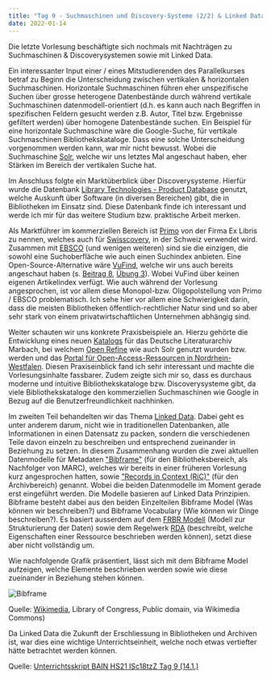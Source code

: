 ```yaml
---
title: "Tag 9 - Suchmaschinen und Discovery-Systeme (2/2) & Linked Data"
date: 2022-01-14
---
```

Die letzte Vorlesung beschäftigte sich nochmals mit Nachträgen zu Suchmaschinen & Discoverysystemen sowie mit Linked Data.

Ein interessanter Input einer / eines Mitstudierenden des Parallelkurses betraf zu Beginn die Unterscheidung zwischen vertikalen & horizontalen Suchmaschinen. Horizontale Suchmaschinen führen eher unspezifische Suchen über grosse heterogene Datenbestände durch während vertikale Suchmaschinen datenmodell-orientiert (d.h. es kann auch nach Begriffen in spezifischen Feldern gesucht werden z.B. Autor, Titel bzw. Ergebnisse gefiltert werden) über homogene Datenbestände suchen. Ein Beispiel für eine horizontale Suchmaschine wäre die Google-Suche, für vertikale Suchmaschinen Bibliothekskataloge. Dass eine solche Unterscheidung vorgenommen werden kann, war mir nicht bewusst. Wobei die Suchmaschine [Solr](https://solr.apache.org/), welche wir uns letztes Mal angeschaut haben, eher Stärken im Bereich der vertikalen Suche hat.

Im Anschluss folgte ein Marktüberblick über Discoverysysteme. Hierfür wurde die Datenbank [Library Technologies - Product Database](https://librarytechnology.org/products/main.pl) genutzt, welche Auskunft über Software (in diversen Bereichen) gibt, die in Bibliotheken im Einsatz sind. Diese Datenbank finde ich interessant und werde ich mir für das weitere Studium bzw. praktische Arbeit merken. 

Als Marktführer im kommerziellen Bereich ist [Primo](https://exlibrisgroup.com/de/produkte/primo/) von der Firma Ex Libris zu nennen, welches auch für [Swisscovery](https://swisscovery.slsp.ch/discovery/search?vid=41SLSP_NETWORK:VU1_UNION), in der Schweiz verwendet wird. Zusammen mit [EBSCO](https://www.ebsco.com/de-de) (und wenigen weiteren) sind sie die einzigen, die sowohl eine Suchoberfläche wie auch einen Suchindex anbieten. Eine Open-Source-Alternative wäre [VuFind](https://vufind.org/vufind/), welche wir uns auch bereits angeschaut haben (s. [Beitrag 8](https://github.com/MomoVasco/Lerntagebuch/blob/165d45e01a4ef061e46ada98310d4fd370e9b5d3/_posts/2021-12-17-tag8.md), [Übung 3](https://github.com/MomoVasco/Lerntagebuch/blob/165d45e01a4ef061e46ada98310d4fd370e9b5d3/_posts/2021-12-03-uebung3.md)). Wobei VuFind über keinen eigenen Artikelindex verfügt. Wie auch während der Vorlesung angesprochen, ist vor allem diese Monopol-bzw. Oligopolstellung von Primo / EBSCO problematisch. Ich sehe hier vor allem eine Schwierigkeit darin, dass die meisten Bibliotheken öffentlich-rechtlicher Natur sind und so aber sehr stark von einem privatwirtschaftlichen Unternehmen abhängig sind.

Weiter schauten wir uns konkrete Praxisbeispiele an. Hierzu gehörte die Entwicklung eines neuen [Katalogs](https://www.dla-marbach.de/katalog-beta) für das Deutsche Literaturarchiv Marbach, bei welchem [Open Refine](https://openrefine.org/) wie auch Solr genutzt wurden bzw. werden und das [Portal für Open-Access-Ressourcen in Nordrhein-Westfalen](https://noah.nrw/). Diesen Praxiseinblick fand ich sehr interessant und machte die Vorlesungsinhalte fassbarer. Zudem zeigte sich mir so, dass es durchaus moderne und intuitive Bibliothekskataloge bzw. Discoverysysteme gibt, da viele Bibliothekskataloge den kommerziellen Suchmaschinen wie Google in Bezug auf die Benutzerfreundlichkeit nachhinken.

Im zweiten Teil behandelten wir das Thema [Linked Data](https://en.wikipedia.org/wiki/Linked_data). Dabei geht es unter anderem darum, nicht wie in traditionellen Datenbanken, alle Informationen in einen Datensatz zu packen, sondern die verschiedenen Teile davon einzeln zu beschreiben und entsprechend zueinander in Beziehung zu setzen. In diesem Zusammenhang wurden die zwei aktuellen Datenmodelle für Metadaten ["Bibframe"](https://www.dnb.de/DE/Professionell/Standardisierung/Standards/_content/bibframe_akk.html) (für den Bibliotheksbereich, als Nachfolger von MARC), welches wir bereits in einer früheren Vorlesung kurz angesprochen hatten, sowie ["Records in Context (RiC)"](https://de.wikipedia.org/wiki/Records_in_Contexts) (für den Archivbereich) genannt. Wobei die beiden Datenmodelle im Moment gerade erst eingeführt werden. Die Modelle basieren auf Linked Data Prinzipien. Bibframe besteht dabei aus den beiden Einzelteilen Bibframe Model (Was können wir beschreiben?) und Bibframe Vocabulary (Wie können wir Dinge beschreiben?). Es basiert ausserdem auf dem [FRBR Modell](https://www.loc.gov/catdir/cpso/FRBRGerman.pdf) (Modell zur Strukturierung der Daten) sowie dem Regelwerk [RDA](https://www.dnb.de/DE/Professionell/Standardisierung/Standards/_content/rda_akk.html#:~:text=Resource%20Description%20and%20Access%20(RDA)%20ist%20ein%20internationaler%20Katalogisierungsstandard.,erschlie%C3%9Fen%20wir%20nach%20diesem%20Regelwerk.) (beschreibt, welche Eigenschaften einer Ressource beschrieben werden können), setzt diese aber nicht vollständig um.

Wie nachfolgende Grafik präsentiert, lässt sich mit dem Bibframe Model aufzeigen, welche Elemente beschrieben werden sowie wie diese zueinander in Beziehung stehen können. 

![Bibframe](https://user-images.githubusercontent.com/90821878/151658493-6f670595-86fd-4d26-9058-58d9b0226030.jpg)

Quelle: [Wikimedia](https://upload.wikimedia.org/wikipedia/commons/4/4d/Bibframe2-model.jpg), Library of Congress, Public domain, via Wikimedia Commons)

Da Linked Data die Zukunft der Erschliessung in Bibliotheken und Archiven ist, war dies eine wichtige Unterrichtseinheit, welche noch etwas vertiefter hätte betrachtet werden können.

Quelle: [Unterrichtsskript BAIN HS21 ISc18tzZ Tag 9 (14.1.)](https://pad.gwdg.de/LHkg2S-rQ1-q3y7iUgQEnQ?view)

